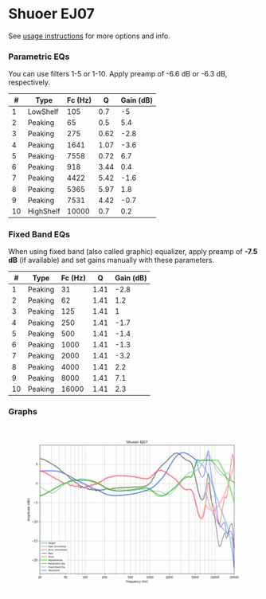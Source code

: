 # Shuoer EJ07
See [usage instructions](https://github.com/jaakkopasanen/AutoEq#usage) for more options and info.

### Parametric EQs
You can use filters 1-5 or 1-10. Apply preamp of -6.6 dB or -6.3 dB, respectively.

|   # | Type      |   Fc (Hz) |    Q |   Gain (dB) |
|-----|-----------|-----------|------|-------------|
|   1 | LowShelf  |       105 | 0.7  |        -5   |
|   2 | Peaking   |        65 | 0.5  |         5.4 |
|   3 | Peaking   |       275 | 0.62 |        -2.8 |
|   4 | Peaking   |      1641 | 1.07 |        -3.6 |
|   5 | Peaking   |      7558 | 0.72 |         6.7 |
|   6 | Peaking   |       918 | 3.44 |         0.4 |
|   7 | Peaking   |      4422 | 5.42 |        -1.6 |
|   8 | Peaking   |      5365 | 5.97 |         1.8 |
|   9 | Peaking   |      7531 | 4.42 |        -0.7 |
|  10 | HighShelf |     10000 | 0.7  |         0.2 |

### Fixed Band EQs
When using fixed band (also called graphic) equalizer, apply preamp of **-7.5 dB** (if available) and set gains manually with these parameters.

|   # | Type    |   Fc (Hz) |    Q |   Gain (dB) |
|-----|---------|-----------|------|-------------|
|   1 | Peaking |        31 | 1.41 |        -2.8 |
|   2 | Peaking |        62 | 1.41 |         1.2 |
|   3 | Peaking |       125 | 1.41 |         1   |
|   4 | Peaking |       250 | 1.41 |        -1.7 |
|   5 | Peaking |       500 | 1.41 |        -1.4 |
|   6 | Peaking |      1000 | 1.41 |        -1.3 |
|   7 | Peaking |      2000 | 1.41 |        -3.2 |
|   8 | Peaking |      4000 | 1.41 |         2.2 |
|   9 | Peaking |      8000 | 1.41 |         7.1 |
|  10 | Peaking |     16000 | 1.41 |         2.3 |

### Graphs
![](./Shuoer%20EJ07.png)
